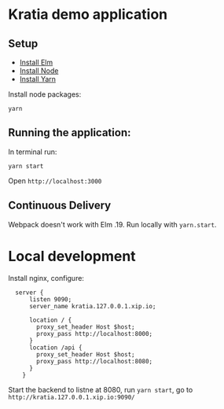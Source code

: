 # Kratia demo application

## Setup

- [Install Elm](http://elm-lang.org/install)
- [Install Node](https://nodejs.org/en/download/)
- [Install Yarn](https://yarnpkg.com/)

Install node packages:

```
yarn
```

## Running the application:

In terminal run:

```
yarn start
```

Open `http://localhost:3000`

## Continuous Delivery

Webpack doesn't work with Elm .19. Run locally with `yarn.start`.


# Local development

Install nginx, configure:

      server {
          listen 9090;
          server_name kratia.127.0.0.1.xip.io;

          location / {
            proxy_set_header Host $host;
            proxy_pass http://localhost:8000;
          }
          location /api {
            proxy_set_header Host $host;
            proxy_pass http://localhost:8080;
          }
        }

Start the backend to listne at 8080, run `yarn start`, go to ` http://kratia.127.0.0.1.xip.io:9090/`



